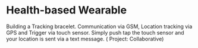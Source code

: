 # Health-based Wearable
Building a Tracking bracelet. Communication via GSM, Location tracking via GPS and Trigger via touch sensor. Simply push tap the touch sensor and your location is sent via a text message. ( Project: Collaborative)
